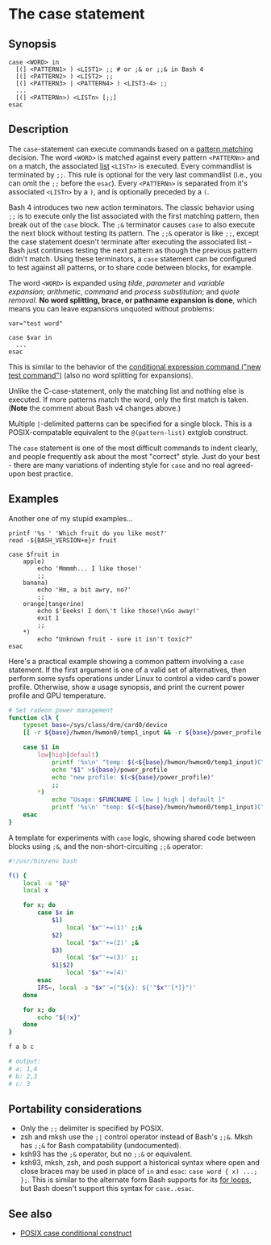 # The case statement

## Synopsis

    case <WORD> in
      [(] <PATTERN1> ) <LIST1> ;; # or ;& or ;;& in Bash 4
      [(] <PATTERN2> ) <LIST2> ;;
      [(] <PATTERN3> | <PATTERN4> ) <LIST3-4> ;;
      ...
      [(] <PATTERNn>) <LISTn> [;;]
    esac

## Description

The `case`-statement can execute commands based on a [pattern
matching](/syntax/pattern.md) decision. The word `<WORD>` is matched
against every pattern `<PATTERNn>` and on a match, the associated
[list](/syntax/basicgrammar.md#lists) `<LISTn>` is executed. Every
commandlist is terminated by `;;`. This rule is optional for the very
last commandlist (i.e., you can omit the `;;` before the `esac`). Every
`<PATTERNn>` is separated from it's associated `<LISTn>` by a `)`, and
is optionally preceded by a `(`.

Bash 4 introduces two new action terminators. The classic behavior using
`;;` is to execute only the list associated with the first matching
pattern, then break out of the `case` block. The `;&` terminator causes
`case` to also execute the next block without testing its pattern. The
`;;&` operator is like `;;`, except the case statement doesn't terminate
after executing the associated list - Bash just continues testing the
next pattern as though the previous pattern didn't match. Using these
terminators, a `case` statement can be configured to test against all
patterns, or to share code between blocks, for example.

The word `<WORD>` is expanded using *tilde*, *parameter* and *variable
expansion*; *arithmetic*, *command* and *process substitution*; and
*quote removal*. **No word splitting, brace, or pathname expansion is
done**, which means you can leave expansions unquoted without problems:

    var="test word"

    case $var in
      ...
    esac

This is similar to the behavior of the [conditional expression command
("new test command")](/syntax/ccmd/conditional_expression.md) (also no word
splitting for expansions).

Unlike the C-case-statement, only the matching list and nothing else is
executed. If more patterns match the word, only the first match is
taken. (**Note** the comment about Bash v4 changes above.)

Multiple `|`-delimited patterns can be specified for a single block.
This is a POSIX-compatable equivalent to the `@(pattern-list)` extglob
construct.

The `case` statement is one of the most difficult commands to indent
clearly, and people frequently ask about the most "correct" style. Just
do your best - there are many variations of indenting style for `case`
and no real agreed-upon best practice.

## Examples

Another one of my stupid examples...

    printf '%s ' 'Which fruit do you like most?'
    read -${BASH_VERSION+e}r fruit

    case $fruit in
        apple)
            echo 'Mmmmh... I like those!'
            ;;
        banana)
            echo 'Hm, a bit awry, no?'
            ;;
        orange|tangerine)
            echo $'Eeeks! I don\'t like those!\nGo away!'
            exit 1
            ;;
        *)
            echo "Unknown fruit - sure it isn't toxic?"
    esac

Here's a practical example showing a common pattern involving a `case`
statement. If the first argument is one of a valid set of alternatives,
then perform some sysfs operations under Linux to control a video card's
power profile. Otherwise, show a usage synopsis, and print the current
power profile and GPU temperature.

``` bash
# Set radeon power management
function clk {
    typeset base=/sys/class/drm/card0/device
    [[ -r ${base}/hwmon/hwmon0/temp1_input && -r ${base}/power_profile ]] || return 1

    case $1 in
        low|high|default)
            printf '%s\n' "temp: $(<${base}/hwmon/hwmon0/temp1_input)C" "old profile: $(<${base}/power_profile)"
            echo "$1" >${base}/power_profile
            echo "new profile: $(<${base}/power_profile)"
            ;;
        *)
            echo "Usage: $FUNCNAME [ low | high | default ]"
            printf '%s\n' "temp: $(<${base}/hwmon/hwmon0/temp1_input)C" "current profile: $(<${base}/power_profile)"
    esac
}
```

A template for experiments with `case` logic, showing shared code
between blocks using `;&`, and the non-short-circuiting `;;&` operator:

``` bash
#!/usr/bin/env bash

f() {
    local -a "$@"
    local x

    for x; do
        case $x in
            $1)
                local "$x"'+=(1)' ;;&
            $2)
                local "$x"'+=(2)' ;&
            $3)
                local "$x"'+=(3)' ;;
            $1|$2)
                local "$x"'+=(4)'
        esac
        IFS=, local -a "$x"'=("${x}: ${'"$x"'[*]}")'
    done

    for x; do
        echo "${!x}"
    done
}

f a b c

# output:
# a: 1,4
# b: 2,3
# c: 3
```

## Portability considerations

- Only the `;;` delimiter is specified by POSIX.
- zsh and mksh use the `;|` control operator instead of Bash's `;;&`.
  Mksh has `;;&` for Bash compatability (undocumented).
- ksh93 has the `;&` operator, but no `;;&` or equivalent.
- ksh93, mksh, zsh, and posh support a historical syntax where open and
  close braces may be used in place of `in` and `esac`:
  `case word { x) ...; };`. This is similar to the alternate form Bash
  supports for its [for loops](syntax/ccmd/classic_for), but Bash
  doesn't support this syntax for `case..esac`.

## See also

- [POSIX case conditional
  construct](http://pubs.opengroup.org/onlinepubs/9699919799/utilities/V3_chap02.html#tag_18_09_04_05)
